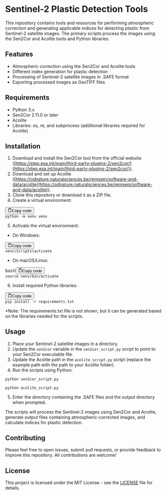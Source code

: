
# Sentinel-2 Plastic Detection Tools

This repository contains tools and resources for performing atmospheric correction and generating applicable indices for detecting plastic from Sentinel-2 satellite images. The primary scripts process the images using the Sen2Cor and Acolite tools and Python libraries.

## Features

- Atmospheric correction using the Sen2Cor and Acolite tools
- Different index generation for plastic detection
- Processing of Sentinel-2 satellite images in .SAFE format
- Exporting processed images as GeoTIFF files

## Requirements

- Python 3.x
- Sen2Cor 2.11.0 or later
- Acolite
- Libraries: os, re, and subprocess (additional libraries required for Acolite)

## Installation

1. Download and install the Sen2Cor tool from the official website ([https://step.esa.int/main/third-party-plugins-2/sen2cor/](https://step.esa.int/main/third-party-plugins-2/sen2cor/)).
2. Download and set up Acolite ([https://odnature.naturalsciences.be/remsem/software-and-data/acolite](https://odnature.naturalsciences.be/remsem/software-and-data/acolite)).
3. Clone this repository or download it as a ZIP file.
4. Create a virtual environment:

<pre><div class="bg-black rounded-md mb-4"><div class="flex items-center relative text-gray-200 bg-gray-800 px-4 py-2 text-xs font-sans justify-between rounded-t-md"><button class="flex ml-auto gap-2"><svg stroke="currentColor" fill="none" stroke-width="2" viewBox="0 0 24 24" stroke-linecap="round" stroke-linejoin="round" class="h-4 w-4" height="1em" width="1em" xmlns="http://www.w3.org/2000/svg"><path d="M16 4h2a2 2 0 0 1 2 2v14a2 2 0 0 1-2 2H6a2 2 0 0 1-2-2V6a2 2 0 0 1 2-2h2"></path><rect x="8" y="2" width="8" height="4" rx="1" ry="1"></rect></svg>Copy code</button></div><div class="p-4 overflow-y-auto"><code class="!whitespace-pre hljs">python -m venv venv
</code></div></div></pre>

5. Activate the virtual environment:

* On Windows:

<pre><div class="bg-black rounded-md mb-4"><div class="flex items-center relative text-gray-200 bg-gray-800 px-4 py-2 text-xs font-sans justify-between rounded-t-md"><button class="flex ml-auto gap-2"><svg stroke="currentColor" fill="none" stroke-width="2" viewBox="0 0 24 24" stroke-linecap="round" stroke-linejoin="round" class="h-4 w-4" height="1em" width="1em" xmlns="http://www.w3.org/2000/svg"><path d="M16 4h2a2 2 0 0 1 2 2v14a2 2 0 0 1-2 2H6a2 2 0 0 1-2-2V6a2 2 0 0 1 2-2h2"></path><rect x="8" y="2" width="8" height="4" rx="1" ry="1"></rect></svg>Copy code</button></div><div class="p-4 overflow-y-auto"><code class="!whitespace-pre hljs">venv\Scripts\activate
</code></div></div></pre>

* On macOS/Linux:

<pre><div class="bg-black rounded-md mb-4"><div class="flex items-center relative text-gray-200 bg-gray-800 px-4 py-2 text-xs font-sans justify-between rounded-t-md"><span>bash</span><button class="flex ml-auto gap-2"><svg stroke="currentColor" fill="none" stroke-width="2" viewBox="0 0 24 24" stroke-linecap="round" stroke-linejoin="round" class="h-4 w-4" height="1em" width="1em" xmlns="http://www.w3.org/2000/svg"><path d="M16 4h2a2 2 0 0 1 2 2v14a2 2 0 0 1-2 2H6a2 2 0 0 1-2-2V6a2 2 0 0 1 2-2h2"></path><rect x="8" y="2" width="8" height="4" rx="1" ry="1"></rect></svg>Copy code</button></div><div class="p-4 overflow-y-auto"><code class="!whitespace-pre hljs language-bash">source venv/bin/activate
</code></div></div></pre>

6. Install required Python libraries:

<pre><div class="bg-black rounded-md mb-4"><div class="flex items-center relative text-gray-200 bg-gray-800 px-4 py-2 text-xs font-sans justify-between rounded-t-md"><button class="flex ml-auto gap-2"><svg stroke="currentColor" fill="none" stroke-width="2" viewBox="0 0 24 24" stroke-linecap="round" stroke-linejoin="round" class="h-4 w-4" height="1em" width="1em" xmlns="http://www.w3.org/2000/svg"><path d="M16 4h2a2 2 0 0 1 2 2v14a2 2 0 0 1-2 2H6a2 2 0 0 1-2-2V6a2 2 0 0 1 2-2h2"></path><rect x="8" y="2" width="8" height="4" rx="1" ry="1"></rect></svg>Copy code</button></div><div class="p-4 overflow-y-auto"><code class="!whitespace-pre hljs">pip install -r requirements.txt
</code></div></div></pre>

*Note: The requirements.txt file is not shown, but it can be generated based on the libraries needed for the scripts.

## Usage

1. Place your Sentinel-2 satellite images in a directory.
2. Update the `sen2cor` variable in the `sen2cor_script.py` script to point to your Sen2Cor executable file.
3. Update the Acolite path in the `acolite_script.py` script (replace the example path with the path to your Acolite folder).
4. Run the scripts using Python:

```
python sen2cor_script.py
```

```
python acolite_script.py
```

5. Enter the directory containing the .SAFE files and the output directory when prompted.

The scripts will process the Sentinel-2 images using Sen2Cor and Acolite, generate output files containing atmospheric-corrected images, and calculate indices for plastic detection.

## Contributing

Please feel free to open issues, submit pull requests, or provide feedback to improve this repository. All contributions are welcome!

## License

This project is licensed under the MIT License - see the [LICENSE](LICENSE) file for details.
